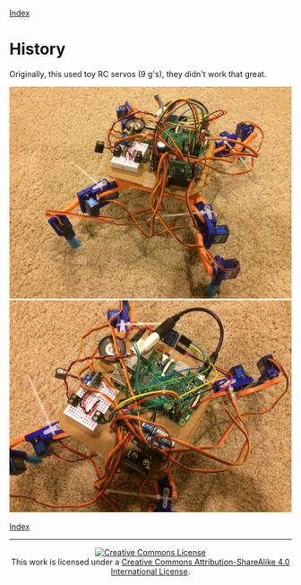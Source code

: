 [Index](./index.md)

# History

Originally, this used toy RC servos (9 g's), they didn't work that great.

![](pics/rc-spider-1.jpg)
![](pics/rc-spider-2.jpg)

[Index](./index.md)

---

 <p align="center">
<a rel="license" href="http://creativecommons.org/licenses/by-sa/4.0/">
	<img alt="Creative Commons License"  src="https://i.creativecommons.org/l/by-sa/4.0/88x31.png" />
</a>
<br />This work is licensed under a <a rel="license" href="http://creativecommons.org/licenses/by-sa/4.0/">Creative Commons Attribution-ShareAlike 4.0 International License</a>.
</p>
